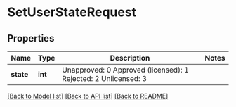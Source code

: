 # SetUserStateRequest

## Properties
Name | Type | Description | Notes
------------ | ------------- | ------------- | -------------
**state** | **int** | Unapproved: 0 Approved (licensed): 1 Rejected: 2 Unlicensed: 3 | 

[[Back to Model list]](../README.md#documentation-for-models) [[Back to API list]](../README.md#documentation-for-api-endpoints) [[Back to README]](../README.md)


